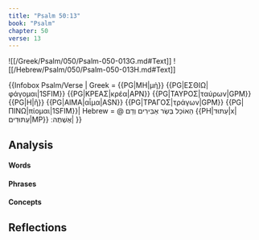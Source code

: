 ```yaml
---
title: "Psalm 50:13"
book: "Psalm"
chapter: 50
verse: 13
---
```

![[/Greek/Psalm/050/Psalm-050-013G.md#Text]]
![[/Hebrew/Psalm/050/Psalm-050-013H.md#Text]]

{{Infobox Psalm/Verse |
  Greek = {{PG|ΜΗ|μὴ}} {{PG|ΕΣΘΙΩ|φάγομαι|1SFIM}} {{PG|ΚΡΕΑΣ|κρέα|APN}} {{PG|ΤΑΥΡΟΣ|ταύρων|GPM}} {{PG|Η|ἢ}} {{PG|ΑΙΜΑ|αἷμα|ASN}} {{PG|ΤΡΑΓΟΣ|τράγων|GPM}} {{PG|ΠΙΝΩ|πίομαι|1SFIM}}|
  Hebrew = @
הַאוֹכַל
בְּשַׂר
אַבִּירִים
וְדַם
{{PH|עַתּוּד|x|עַתּוּדִים|MP}}
אֶשְׁתֶּה
׃|
}}

## Analysis

#### Words

#### Phrases

#### Concepts

## Reflections
